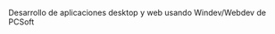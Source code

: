 Desarrollo de aplicaciones desktop y web usando Windev/Webdev de PCSoft

<!---
tecnoinformaticacr/tecnoinformaticacr is a ✨ special ✨ repository because its `README.md` (this file) appears on your GitHub profile.
You can click the Preview link to take a look at your changes.
--->
